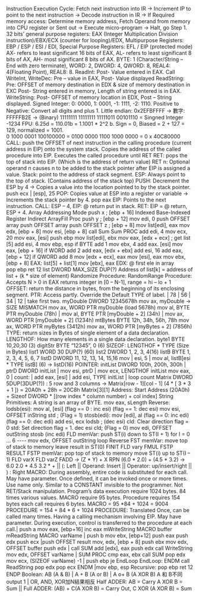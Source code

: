 Instruction Execution Cycle: Fetch next instruction into IR -> Increment IP to point to the next instruction -> Decode instruction in IR -> If Required memory access: Determine memory address, Fetch Operand from memory into CPU register or Sent out -> Execute micro-program -> Halt, go Step 1.
32 bits’ general purpose registers: EAX (Integer Multiplication Division instruction)/EBX/ECX (counter for looping)/EDX, Multipurpose Registers: EBP / ESP / ESI / EDI, Special Purpose Registers: EFL / EIP (protected mode)
AX- refers to least significant 16 bits of EAX, AL- refers to least significant 8 bits of AX, AH- most significant 8 bits of AX.
BYTE: 1 (Character/String – End with zero terminate), WORD: 2, DWORD: 4, QWORD: 8, REAL4: 4(Floating Point), REAL8: 8.
ReadInt: Post- Value entered in EAX. Call WriteInt, WriteDec: Pre – value in EAX, Post- Value displayed
ReadString: Pre: OFFSET of memory destination in EDX & size of memory destination in EXC Post- String entered in memory, Length of string entered is in EAX. WriteString: Post- OFFSET of memory location in EDX, Post – String displayed.
Signed Integer: 0: 0000, 1: 0001, -1: 1111, -2: 1110. Positive to Negative: Convert all digits and plus 1.
Little endian: 0x2EFBFFFF -> 數字: FFFFFB2E -> (Binary) 11111111 11111111 11111011 00101110 = Singned Integer -1234
FPU: 6.25d = 110.01b = 1.1001 * 2^2 b. Sign = 0, Biased = 2 + 127 = 129, normalized = 1001.  
0 1000 0001 100100000 = 0100 0000 1100 1000 0000 = 0 x 40C80000
CALL: push the OFFSET of next instruction in the calling procedure (current address in EIP) onto the system stack. Copies the address of the called procedure into EIP. Executes the called procedure until RET
RET: pops the top of stack into EIP. (Which is the address of return value) 
RET n: Optional operand n causes n to be added to the stack pointer after EIP is assigned a value.
Stack: point to the address of stack segment. ESP: Always point to the top of stack. (Contains address of the stack top)
PUSH: Decrement the ESP by 4 -> Copies a value into the location pointed to by the stack pointer. push ecx | [esp], 25 
POP: Copies value at ESP into a register or variable -> Increments the stack pointer by 4. pop eax
EIP: Points to the next instruction. CALL: ESP – 4, EIP: @ return put in stack. RET: EIP = @ return, ESP + 4.
			Array Addressing Mode
push x	; [ebp + 16]	     Indexed		Base-Indexed 			 Register Indirect        ArrayFill Proc
push y	; [ebp + 12]	     mov edi, 0		push OFFSET array		 push OFFSET array
push OFFSET z  ; [ebp + 8]     mov list[edi], eax	mov edx, [ebp + 8]		 mov esi, [ebp + 8]
call Sum	 Sum PROC	     add	edi, 4		mov ecx, 20			 mov eax, [esi]
push ebp		     mov	list[edi], ebx	mov eax, [edx + ecx] ; get list [5]	 add esi, 4
mov ebp, esp	      	     if BYTE add 1		mov ebx, 4			 add eax. [esi]
mov eax, [ebp + 16]	     if WORD add 2	add eax, [edx + ebx]		 add esi, 16
add eax, [ebp + 12]	     if QWORD add 8	mov [edx + ecx], eax		 mov [esi], eax
mov ebx, [ebp + 8]				EAX: list[5] + list[1]
mov [ebx], eax					EDX: @ first ele in array	
pop ebp    ret 12		    list DWORD MAX_SIZE DUP(?)	Address of list[k] = address of list + (k * size of element)
Randomize Procedure: RandomRange Procedure: Accepts N > 0 in EAX returns integer in [0 – N-1], range = hi – lo + 1
OFFSET: return the distance in bytes, from the beginning of its enclosing segment.
PTR: Access partly. Override the Default TYPE of label. | 78 | 56 | 34 | 12 | take first two.
myDouble DWORD 12345678h   mov ax, myDouble -> SIZE MISMATCH   mov ax, WORD PTR myDouble (load 5678h)
mov al, BYTE PTR myDouble (78h) | mov al, BYTE PTR [myDouble + 2] (34h) | mov ax, WORD PTR [myDouble + 2] (1234h)
mtBytes BYTE 12h, 34h, 56h, 78h mov ax, WORD PTR myBytes (3412h)  mov ax, WORD PTR [myBytes + 2] (7856h)
TYPE: return sizes in Bytes of single element of a data declaration. 
LENGTHOF: How many elements in a single data declaration. byte1 BYTE 10,20,30 (3) digitStr BYTE “12345”, 0 (6)
SIZEOF: LENGTHOF * TYPE (Size in Bytes) list1 WORD 30 DUP(?) (60) list2 DWORD 1, 2, 3, 4(16)
listB BYTE 1, 2, 3, 4, 5, 6, 7 listD DWORD 11, 12, 13, 14, 15,16 mov | esi, 5 | mov al, listB[esi * TYPE listB] (6) -> listD(16)
POINTER: initList DWORD 100h, 200h, 300h |  ptrD DWORD initList | mov esi, ptrD  | mov ecx, LENGTHOF initList 
mov eax, 0 | count:  | add eax, [esi] |  add esi, TYPE initList | loop count
Matrix DWORD 5DUP(3DUP(?)) : 5 row and 3 columns -> Matrix[row - 1][col - 1]  (4 * [ 3 * 3 + 1 ]) = 20A0h + 28h = 20C8h
Matrix[3][1] Address: Start Address (20A0h) + Sizeof DWORD * [(row index * column number) + col index] 
String Primitives: A string is an array of BYTE.			mov eax, sLength		Reverse:
lodsb(esi): mov al, [esi] (flag == 0 : inc esi) (flag == 1: dec esi) 	mov esi, OFFSET inString		   std ; (Flag = 1)
stosb(edi): mov [edi], al (flag == 0: inc edi) (flag == 0: dec edi)	add  esi, ecx			   lodsb ; (dec esi)
cld: Clear direction flag = 0 std: Set direction flag = 1.		dec  esi				   cld; (Flag = 0)
								mov edi, OFFSET outString	   stosb (inc edi)
FLD memVar: push ST(i) down to ST(I + 1) for I = 0 … 6		---- mov edx, OFFSET outString	   loop Reverse
FST memVar: move top of stack to memory leave result in ST(0)	      FINIT	FLD vary    FMUL   FSTP RESULT
FSTP memVar: pop top of stack to memory move ST(i) up to ST(I – 1)     FLD varX	FLD varZ    FADD    -> (Z * Y) + X
RPN (6.0 * 2.0) + (4.5 * 3.2) -> 6.0 2.0 * 4.5 3.2 * +  || (: Left || Operand: Insert || Operator: up/insert/right || ) : Right 
MACRO: During assembly, entire code is substituted for each call. May have parameter. Once defined, it can be invoked once or more times. Use name only. Similar to a CONSTANT invisible to the programmer. Not RET/Stack manipulation.
Program’s data execution require 1024 bytes. 84 times various values. MACRO require 95 bytes. Procedure requires 154 bytes each call requires 6 bytes. MACRO = 95 *84 + 1024 = 9004 PROCEDURE = 154 + 84 * 6 + 1024 
PROCEDURE: Translated Once, can be called many times. Having a calling mechanism involving EIP. May have parameter. During execution, control is transferred to the procedure at each call.| push a		mov eax, [ebp+16]   inc eax
mWriteString MACRO buffer 	 mReadString MACRO varName      | push b		mov ebx, [ebp+12]  push eax
push edx			 push ecx			   |push OFFSET result      mov, edx, [ebp + 8] push ebx
mov edx, OFFSET buffer		 push edx			   | call SUM	   	add [edx], eax	     push edx
call WriteString		 	 mov edx, OFFSET varName	   | SUM PROC		cmp eax, ebx	     call SUM
pop edx				 mov ecx, (SIZEOF varName) -1	   | push ebp		je EndLoop       EndLoop:
ENDM			call ReadString  pop edx   pop ecx  ENDM	   |mov ebp, esp    Recursive:     pop ebp ret 12  ENDP
Boolean: AB (A & B) | A + B (A or B) | A o+ B (A XOR B) A 和 B不同output 1 | OR, AND, XOR加N結果相反
Half ADDER: AB = Carry A XOR B = Sum || Full ADDER: (AB) + C(A XOR B) = Carry Out, C XOR (A XOR B) = Sum



